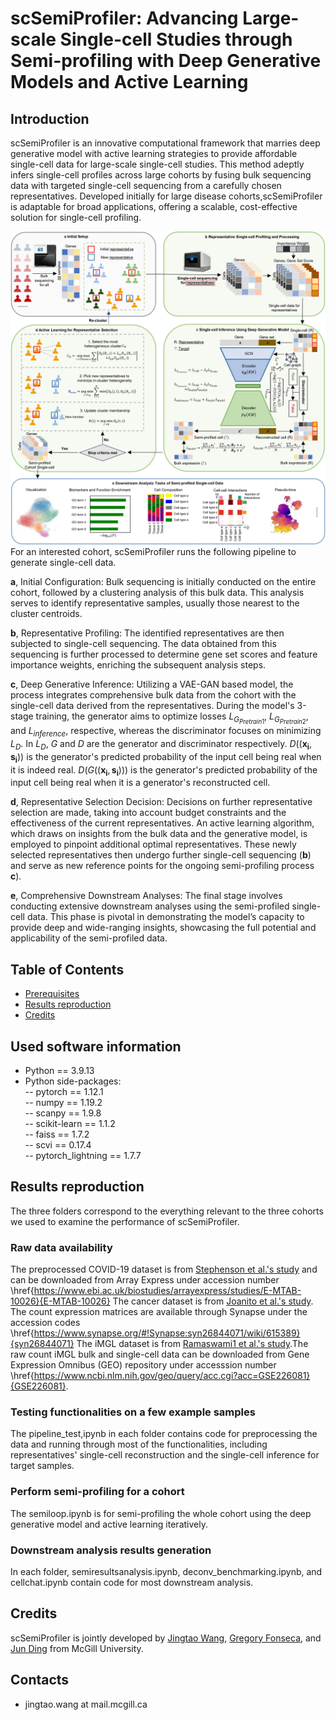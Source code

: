 

# scSemiProfiler: Advancing Large-scale Single-cell Studies through Semi-profiling with Deep Generative Models and Active Learning
## Introduction
scSemiProfiler is an innovative computational framework that marries deep generative model with active learning strategies to provide affordable single-cell data for large-scale single-cell studies. This method adeptly infers single-cell profiles across large cohorts by fusing bulk sequencing data with targeted single-cell sequencing from a carefully chosen representatives. Developed initially for large disease cohorts,scSemiProfiler is adaptable for broad applications, offering a scalable, cost-effective solution for single-cell profiling.

![flowchart](./method.jpg)
For an interested cohort, scSemiProfiler runs the following pipeline to generate single-cell data.

**a**, Initial Configuration: Bulk sequencing is initially conducted on the entire cohort, followed by a clustering analysis of this bulk data. This analysis serves to identify representative samples, usually those nearest to the cluster centroids.

**b**, Representative Profiling: The identified representatives are then subjected to single-cell sequencing. The data obtained from this sequencing is further processed to determine gene set scores and feature importance weights, enriching the subsequent analysis steps.

**c**, Deep Generative Inference: Utilizing a VAE-GAN based model, the process integrates comprehensive bulk data from the cohort with the single-cell data derived from the representatives. During the model's 3-stage training, the generator aims to optimize losses $L_{G_{Pretrain1}}$, $L_{G_{Pretrain2}}$, and $L_{inference}$, respective, whereas the discriminator focuses on minimizing $L_{D}$. In $L_{D}$, $G$ and $D$ are the generator and discriminator respectively. $D((\mathbf{x_{i}},\mathbf{s_{i}}))$ is the generator's predicted probability of the input cell being real when it is indeed real.  $D(G((\mathbf{x_{i}},\mathbf{s_{i}})))$ is the generator's predicted probability of the input cell being real when it is a generator's reconstructed cell. 

**d**, Representative Selection Decision: Decisions on further representative selection are made, taking into account budget constraints and the effectiveness of the current representatives. An active learning algorithm, which draws on insights from the bulk data and the generative model, is employed to pinpoint additional optimal representatives. These newly selected representatives then undergo further single-cell sequencing (**b**) and serve as new reference points for the ongoing semi-profiling process **c**).

**e**, Comprehensive Downstream Analyses: The final stage involves conducting extensive downstream analyses using the semi-profiled single-cell data. This phase is pivotal in demonstrating the model’s capacity to provide deep and wide-ranging insights, showcasing the full potential and applicability of the semi-profiled data.


## Table of Contents
- [Prerequisites](#prerequisites)
- [Results reproduction](#Results-reproduction)
- [Credits](#Credits)

## Used software information 
* Python == 3.9.13
* Python side-packages:   
-- pytorch == 1.12.1  
-- numpy == 1.19.2     
-- scanpy == 1.9.8  
-- scikit-learn == 1.1.2  
-- faiss == 1.7.2  
-- scvi == 0.17.4  
-- pytorch_lightning == 1.7.7

## Results reproduction
The three folders correspond to the everything relevant to the three cohorts we used to examine the performance of scSemiProfiler. 

### Raw data availability
The preprocessed COVID-19 dataset is from [Stephenson et al.'s study](https://www.nature.com/articles/s41591-021-01329-2) and can be downloaded from Array Express under accession number \href{https://www.ebi.ac.uk/biostudies/arrayexpress/studies/E-MTAB-10026}{E-MTAB-10026} The cancer dataset is from [Joanito et al.'s study](https://www.nature.com/articles/s41588-022-01100-4#Sec2). The count expression matrices are available through Synapse under the accession codes \href{https://www.synapse.org/#!Synapse:syn26844071/wiki/615389}{syn26844071} The iMGL dataset is from [Ramaswami1 et al.'s study](https://www.biorxiv.org/content/10.1101/2023.03.09.531934v1.full.pdf).The raw count iMGL bulk and single-cell data can be downloaded from Gene Expression Omnibus (GEO) repository under accesssion number \href{https://www.ncbi.nlm.nih.gov/geo/query/acc.cgi?acc=GSE226081}{GSE226081}.

 
### Testing functionalities on a few example samples
The pipeline_test,ipynb in each folder contains code for preprocessing the data and running through most of the functionalities, including representatives' single-cell reconstruction and the single-cell inference for target samples.
### Perform semi-profiling for a cohort
The semiloop.ipynb is for semi-profiling the whole cohort using the deep generative model and active learning iteratively. 
### Downstream analysis results generation
In each folder, semiresultsanalysis.ipynb, deconv_benchmarking.ipynb, and cellchat.ipynb contain code for most downstream analysis.

## Credits
scSemiProfiler is jointly developed by [Jingtao Wang](https://github.com/JingtaoWang22), [Gregory Fonseca](https://www.mcgill.ca/expmed/dr-gregory-fonseca-0), and [Jun Ding](https://github.com/phoenixding) from McGill University.

## Contacts
* jingtao.wang at mail.mcgill.ca 



